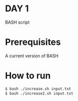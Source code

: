# DAY 1

BASH script

# Prerequisites

A current version of BASH

# How to run

```bash
$ bash ./increase.sh input.txt
$ bash ./increase2.sh input.txt
```
